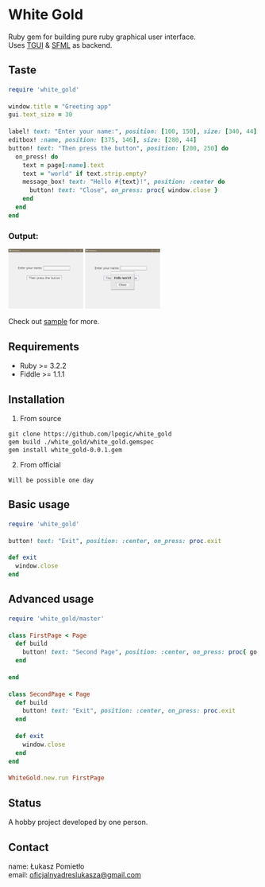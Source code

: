 White Gold 
===

Ruby gem for building pure ruby graphical user interface.<br>
Uses [TGUI](https://tgui.eu/) & [SFML](https://www.sfml-dev.org/) as backend.

Taste
---

```RUBY
require 'white_gold'

window.title = "Greeting app"
gui.text_size = 30

label! text: "Enter your name:", position: [100, 150], size: [340, 44]
editbox! :name, position: [375, 146], size: [280, 44]
button! text: "Then press the button", position: [200, 250] do
  on_press! do
    text = page[:name].text
    text = "world" if text.strip.empty?
    message_box! text: "Hello #{text}!", position: :center do
      button! text: "Close", on_press: proc{ window.close }
    end
  end
end
```
### Output:<br>
<img src="./.github/img/screen_1.PNG" width="30%">   <img src="./.github/img/screen_2.PNG" width="30%">



Check out [sample](https://github.com/lpogic/white_gold/tree/master/sample) for more.

Requirements
---
- Ruby >= 3.2.2
- Fiddle >= 1.1.1

Installation
---
1) From source
```
git clone https://github.com/lpogic/white_gold
gem build ./white_gold/white_gold.gemspec
gem install white_gold-0.0.1.gem
```
2) From official
```
Will be possible one day
```

Basic usage
---
```RUBY
require 'white_gold'

button! text: "Exit", position: :center, on_press: proc.exit

def exit
  window.close
end
```

Advanced usage
---
```RUBY
require 'white_gold/master'

class FirstPage < Page
  def build
    button! text: "Second Page", position: :center, on_press: proc{ go SecondPage }
  end

end

class SecondPage < Page
  def build
    button! text: "Exit", position: :center, on_press: proc.exit
  end

  def exit
    window.close
  end
end

WhiteGold.new.run FirstPage
```

Status
---
A hobby project developed by one person.

Contact
---
name: Łukasz Pomietło<br>
email: oficjalnyadreslukasza@gmail.com
